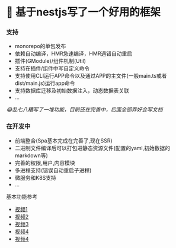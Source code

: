 # 🧬 基于nestjs写了一个好用的框架

### 支持

- monorepo的单包发布
- 依赖自动编译，HMR急速编译，HMR遇错自动重启
- 插件(GModule)/组件机制(Util)
- 支持在插件/组件中写自定义命令
- 支持使用CLI运行APP命令以及通过APP的主文件(一般main.ts或者dist/main.js)运行app命令
- 支持数据库迁移及初始数据注入，动态数据表关联
- ...


 *😂乱七八糟写了一堆功能，目前还在完善中，后面全部弄好会写文档* 

### 在开发中
- 前端整合(Spa基本完成在完善了,现在SSR)
- 二进制文件编译后可以打包进静态资源文件(配置的yaml,初始数据的markdown等)
- 完善的权限,用户,内容模块
- 多进程支持(错误自动重启子进程)
- 微服务和K8S支持
- ...


基本功能参考
- [视频1](https://lichnow.com/1.mp4)
- [视频2](https://lichnow.com/2.mp4)
- [视频3](https://lichnow.com/3.mp4)
- [视频4](https://lichnow.com/4.mp4)
- [视频4](https://lichnow.com/5.mp4)